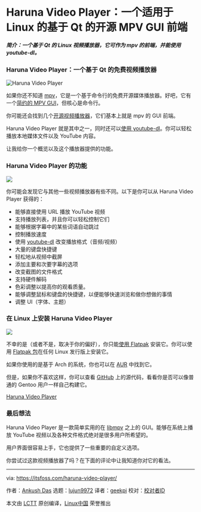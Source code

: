 [#]: collector: (lujun9972)
[#]: translator: (geekpi)
[#]: reviewer: ( )
[#]: publisher: ( )
[#]: url: ( )
[#]: subject: (Haruna Video Player: An Open-Source Qt-based MPV GUI Front-end for Linux)
[#]: via: (https://itsfoss.com/haruna-video-player/)
[#]: author: (Ankush Das https://itsfoss.com/author/ankush/)

Haruna Video Player：一个适用于 Linux 的基于 Qt 的开源 MPV GUI 前端
======

_**简介：一个基于 Qt 的 Linux 视频播放器，它可作为 mpv 的前端，并能使用 youtube-dl。**_

### Haruna Video Player：一个基于 Qt 的免费视频播放器

![Haruna Video Player][1]

如果你还不知道 [mpv][2]，它是一个基于命令行的免费开源媒体播放器。好吧，它有一个[简约的 MPV GUI][3]，但核心是命令行。

你可能还会找到几个[开源视频播放器][4]，它们基本上就是 mpv 的 GUI 前端。

Haruna Video Player 就是其中之一，同时还可以[使用 youtube-dl][5]。你可以轻松播放本地媒体文件以及 YouTube 内容。

让我给你一个概览以及这个播放器提供的功能。

### Haruna Video Player 的功能

![][6]

你可能会发现它与其他一些视频播放器有些不同。以下是你可以从 Haruna Video Player 获得的：

  * 能够直接使用 URL 播放 YouTube 视频
  * 支持播放列表，并且你可以轻松控制它们
  * 能够根据字幕中的某些词语自动跳过
  * 控制播放速度
  * 使用 [youtube-dl][7] 改变播放格式（音频/视频）
  * 大量的键盘快捷键
  * 轻松地从视频中截屏
  * 添加主要和次要字幕的选项
  * 改变截图的文件格式
  * 支持硬件解码
  * 色彩调整以提高你的观看质量。
  * 能够调整鼠标和键盘的快捷键，以便能够快速浏览和做你想做的事情
  * 调整 UI（字体、主题）



### 在 Linux 上安装 Haruna Video Player

![][8]

不幸的是（或者不是，取决于你的偏好），你只能[使用 Flatpak][9] 安装它。你可以使用 [Flatpak 包][10]在任何 Linux 发行版上安装它。

如果你使用的是基于 Arch 的系统，你也可以在 [AUR][11] 中找到它。

但是，如果你不喜欢这样，你可以查看 [GitHub][12] 上的源代码，看看你是否可以像普通的 Gentoo 用户一样自己构建它。

[Haruna Video Player][12]

### 最后想法

Haruna Video Player 是一款简单实用的在 [libmpv][13] 之上的 GUI。能够在系统上播放 YouTube 视频以及各种文件格式绝对是很多用户所希望的。

用户界面很容易上手，它也提供了一些重要的自定义选项。

你尝试过这款视频播放器了吗？在下面的评论中让我知道你对它的看法。

--------------------------------------------------------------------------------

via: https://itsfoss.com/haruna-video-player/

作者：[Ankush Das][a]
选题：[lujun9972][b]
译者：[geekpi](https://github.com/geekpi)
校对：[校对者ID](https://github.com/校对者ID)

本文由 [LCTT](https://github.com/LCTT/TranslateProject) 原创编译，[Linux中国](https://linux.cn/) 荣誉推出

[a]: https://itsfoss.com/author/ankush/
[b]: https://github.com/lujun9972
[1]: https://i1.wp.com/itsfoss.com/wp-content/uploads/2021/01/haruna-video-player-dark.jpg?resize=800%2C512&ssl=1
[2]: https://mpv.io/
[3]: https://itsfoss.com/mpv-video-player/
[4]: https://itsfoss.com/video-players-linux/
[5]: https://itsfoss.com/download-youtube-linux/
[6]: https://i2.wp.com/itsfoss.com/wp-content/uploads/2021/01/haruna-video-player-1.png?resize=800%2C503&ssl=1
[7]: https://github.com/ytdl-org/youtube-dl
[8]: https://i0.wp.com/itsfoss.com/wp-content/uploads/2021/01/haruna-player-garuda-linux.png?resize=800%2C506&ssl=1
[9]: https://itsfoss.com/flatpak-guide/
[10]: https://flathub.org/apps/details/com.georgefb.haruna
[11]: https://itsfoss.com/aur-arch-linux/
[12]: https://github.com/g-fb/haruna
[13]: https://github.com/mpv-player/mpv/tree/master/libmpv
